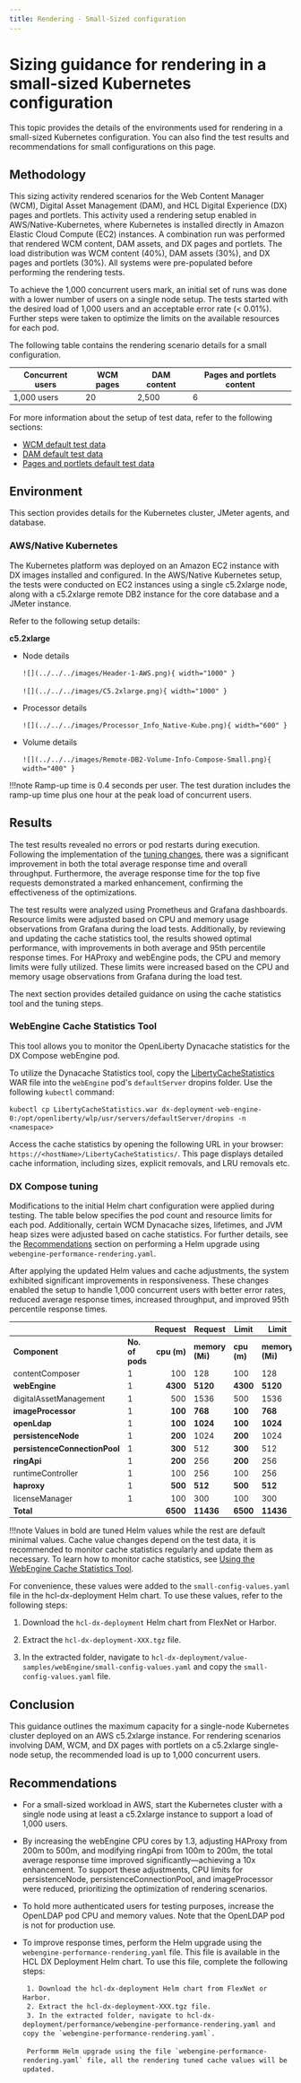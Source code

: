 ```yaml
---
title: Rendering - Small-Sized configuration
---
```


# Sizing guidance for rendering in a small-sized Kubernetes configuration

This topic provides the details of the environments used for rendering in a small-sized Kubernetes configuration. You can also find the test results and recommendations for small configurations on this page.

## Methodology

This sizing activity rendered scenarios for the Web Content Manager (WCM), Digital Asset Management (DAM), and HCL Digital Experience (DX) pages and portlets. This activity used a rendering setup enabled in AWS/Native-Kubernetes, where Kubernetes is installed directly in Amazon Elastic Cloud Compute (EC2) instances. A combination run was performed that rendered WCM content, DAM assets, and DX pages and portlets. The load distribution was WCM content (40%), DAM assets (30%), and DX pages and portlets (30%). All systems were pre-populated before performing the rendering tests.

To achieve the 1,000 concurrent users mark, an initial set of runs was done with a lower number of users on a single node setup. The tests started with the desired load of 1,000 users and an acceptable error rate (< 0.01%). Further steps were taken to optimize the limits on the available resources for each pod.

The following table contains the rendering scenario details for a small configuration. 

| Concurrent users     |  WCM pages         |  DAM content         |  Pages and portlets content   |
| -------------------- | ------------------ | -------------------- | ----------------------------- |
| 1,000 users          | 20                 | 2,500                |    6                          |

For more information about the setup of test data, refer to the following sections:

- [WCM default test data](./index.md#wcm-default-test-data)
- [DAM default test data](./index.md#dam-default-test-data)
- [Pages and portlets default test data](./index.md#pages-and-portlets-default-test-data)

## Environment

This section provides details for the Kubernetes cluster, JMeter agents, and database.

### AWS/Native Kubernetes
The Kubernetes platform was deployed on an Amazon EC2 instance with DX images installed and configured. In the AWS/Native Kubernetes setup, the tests were conducted on EC2 instances using a single c5.2xlarge node, along with a c5.2xlarge remote DB2 instance for the core database and a JMeter instance.

Refer to the following setup details:

**c5.2xlarge**

- Node details

      ![](../../../images/Header-1-AWS.png){ width="1000" }
      
      ![](../../../images/C5.2xlarge.png){ width="1000" }

- Processor details

      ![](../../../images/Processor_Info_Native-Kube.png){ width="600" }

- Volume details

      ![](../../../images/Remote-DB2-Volume-Info-Compose-Small.png){ width="400" }


!!!note
      Ramp-up time is 0.4 seconds per user. The test duration includes the ramp-up time plus one hour at the peak load of concurrent users.


## Results

The test results revealed no errors or pod restarts during execution. Following the implementation of the [tuning changes](./rendering_small_config.md#dx-compose-tuning), there was a significant improvement in both the total average response time and overall throughput. Furthermore, the average response time for the top five requests demonstrated a marked enhancement, confirming the effectiveness of the optimizations.

The test results were analyzed using Prometheus and Grafana dashboards. Resource limits were adjusted based on CPU and memory usage observations from Grafana during the load tests. Additionally, by reviewing and updating the cache statistics tool, the results showed optimal performance, with improvements in both average and 95th percentile response times. For HAProxy and webEngine pods, the CPU and memory limits were fully utilized. These limits were increased based on the CPU and memory usage observations from Grafana during the load test.

The next section provides detailed guidance on using the cache statistics tool and the tuning steps.

### WebEngine Cache Statistics Tool

This tool allows you to monitor the OpenLiberty Dynacache statistics for the DX Compose webEngine pod.

To utilize the Dynacache Statistics tool, copy the [LibertyCacheStatistics](./LibertyCacheStatistics.war) WAR file into the `webEngine` pod's `defaultServer` dropins folder. Use the following `kubectl` command:

```
kubectl cp LibertyCacheStatistics.war dx-deployment-web-engine-0:/opt/openliberty/wlp/usr/servers/defaultServer/dropins -n <namespace>
```
Access the cache statistics by opening the following URL in your browser: `https://<hostName>/LibertyCacheStatistics/`. This page displays detailed cache information, including sizes, explicit removals, and LRU removals etc.

### DX Compose tuning

Modifications to the initial Helm chart configuration were applied during testing. The table below specifies the pod count and resource limits for each pod. Additionally, certain WCM Dynacache sizes, lifetimes, and JVM heap sizes were adjusted based on cache statistics. For further details, see the [Recommendations](./rendering_small_config.md/#recommendations) section on performing a Helm upgrade using `webengine-performance-rendering.yaml`.

After applying the updated Helm values and cache adjustments, the system exhibited significant improvements in responsiveness. These changes enabled the setup to handle 1,000 concurrent users with better error rates, reduced average response times, increased throughput, and improved 95th percentile response times.

|  |  | Request | Request | Limit | Limit |
|---|---|---:|---|---|---|
| **Component** | **No. of pods** | **cpu (m)<br>** | **memory (Mi)<br>** | **cpu (m)<br>** | **memory (Mi)<br>** |
| contentComposer | 1 | 100 | 128 | 100 | 128 |
| **webEngine** | 1 | **4300** | **5120** | **4300** | **5120** |
| digitalAssetManagement | 1 | 500 | 1536 | 500 | 1536 |
| **imageProcessor** | 1 | **100** | **768** | **100** | **768** |
| **openLdap** | 1 | **100** | **1024** | **100** | **1024** |
| **persistenceNode** | 1 | **200** | 1024 | **200** | 1024 |
| **persistenceConnectionPool** | 1 | **300** | 512 | **300** | 512 |
| **ringApi** | 1 | **200** | 256 | **200** | 256 |
| runtimeController | 1 | 100 | 256 | 100 | 256 |
| **haproxy** | 1 | **500** | **512** | **500** | **512** |
| licenseManager | 1 | 100 | 300 | 100 | 300 |
| **Total** | | **6500** | **11436** | **6500** | **11436** |


!!!note
     Values in bold are tuned Helm values while the rest are default minimal values.
     Cache value changes depend on the test data, it is recommended to monitor cache statistics regularly and update them as necessary. To learn how to monitor cache statistics, see [Using the WebEngine Cache Statistics Tool](./rendering_small_config.md#webengine-cache-statistics-tool).

For convenience, these values were added to the `small-config-values.yaml` file in the hcl-dx-deployment Helm chart. To use these values, refer to the following steps:

1. Download the `hcl-dx-deployment` Helm chart from FlexNet or Harbor.

2. Extract the `hcl-dx-deployment-XXX.tgz` file.

3. In the extracted folder, navigate to `hcl-dx-deployment/value-samples/webEngine/small-config-values.yaml` and copy the `small-config-values.yaml` file.

## Conclusion

This guidance outlines the maximum capacity for a single-node Kubernetes cluster deployed on an AWS c5.2xlarge instance. For rendering scenarios involving DAM, WCM, and DX pages with portlets on a c5.2xlarge single-node setup, the recommended load is up to 1,000 concurrent users.

## Recommendations

- For a small-sized workload in AWS, start the Kubernetes cluster with a single node using at least a c5.2xlarge instance to support a load of 1,000 users.

- By increasing the webEngine CPU cores by 1.3, adjusting HAProxy from 200m to 500m, and modifying ringApi from 100m to 200m, the total average response time improved significantly—achieving a 10x enhancement. To support these adjustments, CPU limits for persistenceNode, persistenceConnectionPool, and imageProcessor were reduced, prioritizing the optimization of rendering scenarios.

- To hold more authenticated users for testing purposes, increase the OpenLDAP pod CPU and memory values. Note that the OpenLDAP pod is not for production use.

- To improve response times, perform the Helm upgrade using the `webengine-performance-rendering.yaml` file. This file is available in the HCL DX Deployment Helm chart. To use this file, complete the following steps:

       1. Download the hcl-dx-deployment Helm chart from FlexNet or Harbor.
       2. Extract the hcl-dx-deployment-XXX.tgz file.
       3. In the extracted folder, navigate to hcl-dx-deployment/performance/webengine-performance-rendering.yaml and copy the `webengine-performance-rendering.yaml`.

       Performm Helm upgrade using the file `webengine-performance-rendering.yaml` file, all the rendering tuned cache values will be updated.